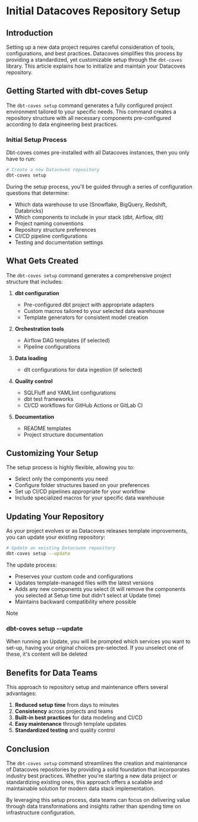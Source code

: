 # Initial Datacoves Repository Setup

## Introduction

Setting up a new data project requires careful consideration of tools, configurations, and best practices. Datacoves simplifies this process by providing a standardized, yet customizable setup through the `dbt-coves` library. This article explains how to initialize and maintain your Datacoves repository.

## Getting Started with dbt-coves Setup

The `dbt-coves setup` command generates a fully configured project environment tailored to your specific needs. This command creates a repository structure with all necessary components pre-configured according to data engineering best practices.

### Initial Setup Process

Dbt-coves comes pre-installed with all Datacoves instances, then you only have to run:

```bash
# Create a new Datacoves repository
dbt-coves setup
```

During the setup process, you'll be guided through a series of configuration questions that determine:

- Which data warehouse to use (Snowflake, BigQuery, Redshift, Databricks)
- Which components to include in your stack (dbt, Airflow, dlt)
- Project naming conventions
- Repository structure preferences
- CI/CD pipeline configurations
- Testing and documentation settings

## What Gets Created

The `dbt-coves setup` command generates a comprehensive project structure that includes:

1. **dbt configuration**
   - Pre-configured dbt project with appropriate adapters
   - Custom macros tailored to your selected data warehouse
   - Template generators for consistent model creation

2. **Orchestration tools**
   - Airflow DAG templates (if selected)
   - Pipeline configurations

3. **Data loading**
   - dlt configurations for data ingestion (if selected)

4. **Quality control**
   - SQLFluff and YAMLlint configurations
   - dbt test frameworks
   - CI/CD workflows for GitHub Actions or GitLab CI

5. **Documentation**
   - README templates
   - Project structure documentation

## Customizing Your Setup

The setup process is highly flexible, allowing you to:

- Select only the components you need
- Configure folder structures based on your preferences
- Set up CI/CD pipelines appropriate for your workflow
- Include specialized macros for your specific data warehouse

## Updating Your Repository

As your project evolves or as Datacoves releases template improvements, you can update your existing repository:

```bash
# Update an existing Datacoves repository
dbt-coves setup --update
```

The update process:
- Preserves your custom code and configurations
- Updates template-managed files with the latest versions
- Adds any new components you select (it will remove the components you selected at Setup time but didn't select at Update time)
- Maintains backward compatibility where possible

>[!NOTE] 
> ### dbt-coves setup --update
> When running an Update, you will be prompted which services you want to set-up, having your original choices pre-selected. If you unselect one of these, it's content will be deleted

## Benefits for Data Teams

This approach to repository setup and maintenance offers several advantages:

1. **Reduced setup time** from days to minutes
2. **Consistency** across projects and teams
3. **Built-in best practices** for data modeling and CI/CD
4. **Easy maintenance** through template updates
5. **Standardized testing** and quality control

## Conclusion

The `dbt-coves setup` command streamlines the creation and maintenance of Datacoves repositories by providing a solid foundation that incorporates industry best practices. Whether you're starting a new data project or standardizing existing ones, this approach offers a scalable and maintainable solution for modern data stack implementation.

By leveraging this setup process, data teams can focus on delivering value through data transformations and insights rather than spending time on infrastructure configuration.